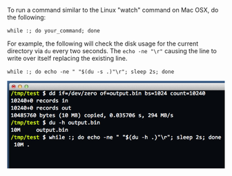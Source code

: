 To run a command similar to the Linux "watch" command on Mac OSX, do the following:
```
while :; do your_command; done
```
For example, the following will check the disk usage for the current directory via `du` every two seconds. The `echo -ne "\r"` causing the line to write over itself replacing the existing line.
```
while :; do echo -ne " "$(du -s .)"\r"; sleep 2s; done
```
<img alt="" src="/img/uploads/2012-08/bash-osx-watch-command.png" />